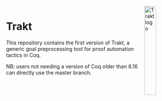 <img align="right" src="https://github.com/ecranceMERCE/trakt/raw/master/logo.png" alt="Trakt logo" width="25%" />

# Trakt

This repository contains the first version of Trakt, a generic goal preprocessing tool for proof automation tactics in Coq.

NB: users not needing a version of Coq older than 8.16 can directly use the master branch.